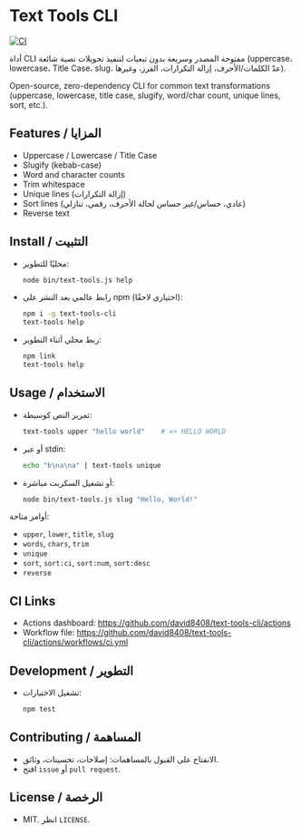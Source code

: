 # Text Tools CLI

[![CI](https://github.com/david8408/text-tools-cli/actions/workflows/ci.yml/badge.svg)](https://github.com/david8408/text-tools-cli/actions)

أداة CLI مفتوحة المصدر وسريعة بدون تبعيات لتنفيذ تحويلات نصية شائعة (uppercase، lowercase، Title Case، slug، عدّ الكلمات/الأحرف، إزالة التكرارات، الفرز، وغيرها).

Open-source, zero-dependency CLI for common text transformations (uppercase, lowercase, title case, slugify, word/char count, unique lines, sort, etc.).

## Features / المزايا
- Uppercase / Lowercase / Title Case
- Slugify (kebab-case)
- Word and character counts
- Trim whitespace
- Unique lines (إزالة التكرارات)
- Sort lines (عادي، حساس/غير حساس لحالة الأحرف، رقمي، تنازلي)
- Reverse text

## Install / التثبيت
- محليًا للتطوير:
  ```bash
  node bin/text-tools.js help
  ```
- رابط عالمي بعد النشر على npm (اختياري لاحقًا):
  ```bash
  npm i -g text-tools-cli
  text-tools help
  ```
- ربط محلي أثناء التطوير:
  ```bash
  npm link
  text-tools help
  ```

## Usage / الاستخدام
- تمرير النص كوسيطة:
  ```bash
  text-tools upper "hello world"    # => HELLO WORLD
  ```
- أو عبر stdin:
  ```bash
  echo "b\na\na" | text-tools unique
  ```
- أو تشغيل السكربت مباشرة:
  ```bash
  node bin/text-tools.js slug "Hello, World!"
  ```

أوامر متاحة:
- `upper`, `lower`, `title`, `slug`
- `words`, `chars`, `trim`
- `unique`
- `sort`, `sort:ci`, `sort:num`, `sort:desc`
- `reverse`

## CI Links
- Actions dashboard: https://github.com/david8408/text-tools-cli/actions
- Workflow file: https://github.com/david8408/text-tools-cli/actions/workflows/ci.yml

## Development / التطوير
- تشغيل الاختبارات:
  ```bash
  npm test
  ```

## Contributing / المساهمة
- الانفتاح على القبول بالمساهمات: إصلاحات، تحسينات، وثائق.
- افتح `issue` أو `pull request`.

## License / الرخصة
- MIT. انظر `LICENSE`. 
